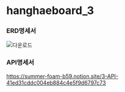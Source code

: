 # hanghaeboard_3
### ERD명세서
![다운로드](https://user-images.githubusercontent.com/122453216/235288099-f0d1afcd-51df-43bd-836a-d36da3ad78d6.png)

### API명세서
https://summer-foam-b59.notion.site/3-API-41ed31cddc004eb884c4e5f9d6797c73
